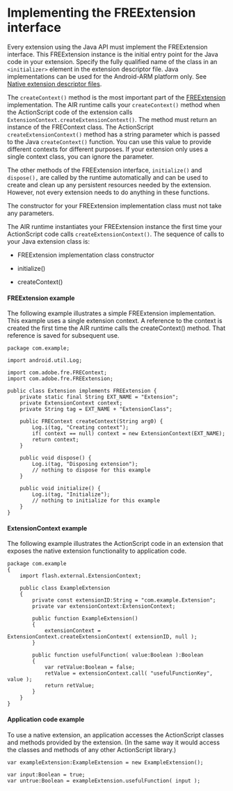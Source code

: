 # Implementing the FREExtension interface

Every extension using the Java API must implement the FREExtension interface.
This FREExtension instance is the initial entry point for the Java code in your
extension. Specify the fully qualified name of the class in an `<initializer>`
element in the extension descriptor file. Java implementations can be used for
the Android-ARM platform only. See
[Native extension descriptor files](../native-extension-descriptor-files.md).

The `createContext()` method is the most important part of the
[FREExtension](../android-java-api-reference/interfaces/freextension.md)
implementation. The AIR runtime calls your `createContext()` method when the
ActionScript code of the extension calls
`ExtensionContext.createExtensionContext()`. The method must return an instance
of the FREContext class. The ActionScript `createExtensionContext()` method has
a string parameter which is passed to the Java `createContext()` function. You
can use this value to provide different contexts for different purposes. If your
extension only uses a single context class, you can ignore the parameter.

The other methods of the FREExtension interface, `initialize()` and `dispose(),`
are called by the runtime automatically and can be used to create and clean up
any persistent resources needed by the extension. However, not every extension
needs to do anything in these functions.

The constructor for your FREExtension implementation class must not take any
parameters.

The AIR runtime instantiates your FREExtension instance the first time your
ActionScript code calls `createExtensionContext()`. The sequence of calls to
your Java extension class is:

- FREExtension implementation class constructor

- initialize()

- createContext()

#### FREExtension example

The following example illustrates a simple FREExtension implementation. This
example uses a single extension context. A reference to the context is created
the first time the AIR runtime calls the createContext() method. That reference
is saved for subsequent use.

    package com.example;

    import android.util.Log;

    import com.adobe.fre.FREContext;
    import com.adobe.fre.FREExtension;

    public class Extension implements FREExtension {
        private static final String EXT_NAME = "Extension";
        private ExtensionContext context;
        private String tag = EXT_NAME + "ExtensionClass";

        public FREContext createContext(String arg0) {
            Log.i(tag, "Creating context");
            if( context == null) context = new ExtensionContext(EXT_NAME);
            return context;
        }

        public void dispose() {
            Log.i(tag, "Disposing extension");
            // nothing to dispose for this example
        }

        public void initialize() {
            Log.i(tag, "Initialize");
            // nothing to initialize for this example
        }
    }

#### ExtensionContext example

The following example illustrates the ActionScript code in an extension that
exposes the native extension functionality to application code.

    package com.example
    {
        import flash.external.ExtensionContext;

        public class ExampleExtension
        {
            private const extensionID:String = "com.example.Extension";
            private var extensionContext:ExtensionContext;

            public function ExampleExtension()
            {
                extensionContext = ExtensionContext.createExtensionContext( extensionID, null );
            }

            public function usefulFunction( value:Boolean ):Boolean
            {
                var retValue:Boolean = false;
                retValue = extensionContext.call( "usefulFunctionKey", value );
                return retValue;
            }
        }
    }

#### Application code example

To use a native extension, an application accesses the ActionScript classes and
methods provided by the extension. (In the same way it would access the classes
and methods of any other ActionScript library.)

    var exampleExtension:ExampleExtension = new ExampleExtension();

    var input:Boolean = true;
    var untrue:Boolean = exampleExtension.usefulFunction( input );
